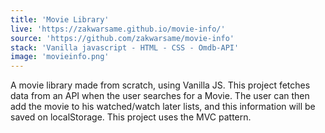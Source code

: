```yaml
---
title: 'Movie Library'
live: 'https://zakwarsame.github.io/movie-info/'
source: 'https://github.com/zakwarsame/movie-info'
stack: 'Vanilla javascript - HTML - CSS - Omdb-API'
image: 'movieinfo.png'
---
```


A movie library made from scratch, using Vanilla JS. This project fetches data from an API when the user searches for a Movie. The user can then add the movie to his watched/watch later lists, and this information will be saved on localStorage. This project uses the MVC pattern.
